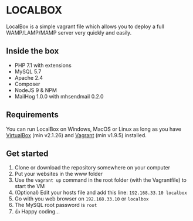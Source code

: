 LOCALBOX
==========
LocalBox is a simple vagrant file which allows you to deploy a full WAMP/LAMP/MAMP server very quickly and easily.

## Inside the box
* PHP 7.1 with extensions
* MySQL 5.7
* Apache 2.4
* Composer
* NodeJS 9 & NPM
* MailHog 1.0.0 with mhsendmail 0.2.0

## Requirements
You can run LocalBox on Windows, MacOS or Linux as long as you have [VirtualBox](https://www.virtualbox.org/) (min v2.1.26) and [Vagrant](https://www.vagrantup.com/) (min v1.9.5) installed.

## Get started
1. Clone or download the repository somewhere on your computer
1. Put your websites in the www folder
1. Use the `vagrant up` command in the root folder (with the Vagrantfile) to start the VM
1. (Optional) Edit your hosts file and add this line: `192.168.33.10 localbox`
1. Go with you web browser on `192.168.33.10` or `localbox`
1. The MySQL root password is `root`
1. :thumbsup: Happy coding...
